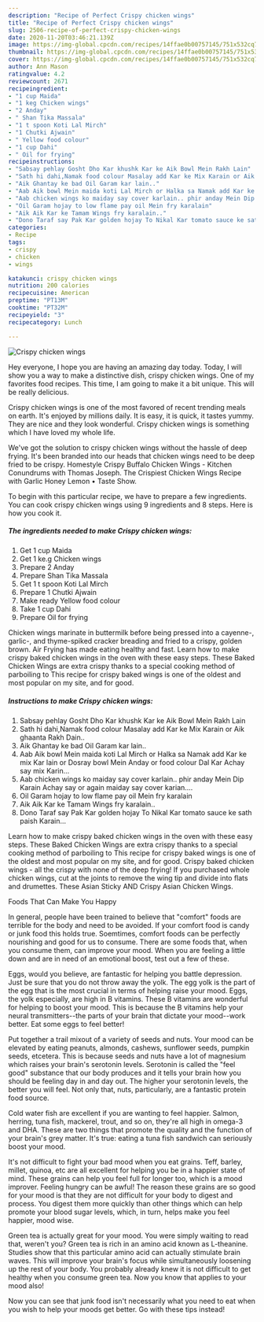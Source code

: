 ```yaml
---
description: "Recipe of Perfect Crispy chicken wings"
title: "Recipe of Perfect Crispy chicken wings"
slug: 2506-recipe-of-perfect-crispy-chicken-wings
date: 2020-11-20T03:46:21.139Z
image: https://img-global.cpcdn.com/recipes/14ffae0b00757145/751x532cq70/crispy-chicken-wings-recipe-main-photo.jpg
thumbnail: https://img-global.cpcdn.com/recipes/14ffae0b00757145/751x532cq70/crispy-chicken-wings-recipe-main-photo.jpg
cover: https://img-global.cpcdn.com/recipes/14ffae0b00757145/751x532cq70/crispy-chicken-wings-recipe-main-photo.jpg
author: Ann Mason
ratingvalue: 4.2
reviewcount: 2671
recipeingredient:
- "1 cup Maida"
- "1 keg Chicken wings"
- "2 Anday"
- " Shan Tika Massala"
- "1 t spoon Koti Lal Mirch"
- "1 Chutki Ajwain"
- " Yellow food colour"
- "1 cup Dahi"
- " Oil for frying"
recipeinstructions:
- "Sabsay pehlay Gosht Dho Kar khushk Kar ke Aik Bowl Mein Rakh Lain"
- "Sath hi dahi,Namak food colour Masalay add Kar ke Mix Karain or Aik ghaanta Rakh Dain.."
- "Aik Ghantay ke bad Oil Garam kar lain.."
- "Aab Aik bowl Mein maida koti Lal Mirch or Halka sa Namak add Kar ke mix Kar lain or Dosray bowl Mein Anday or food colour Dal Kar Achay say mix Karin..."
- "Aab chicken wings ko maiday say cover karlain.. phir anday Mein Dip Karain Achay say or again maiday say cover karian...."
- "Oil Garam hojay to low flame pay oil Mein fry karalain"
- "Aik Aik Kar ke Tamam Wings fry karalain.."
- "Dono Taraf say Pak Kar golden hojay To Nikal Kar tomato sauce ke sath paish Karain..."
categories:
- Recipe
tags:
- crispy
- chicken
- wings

katakunci: crispy chicken wings 
nutrition: 200 calories
recipecuisine: American
preptime: "PT13M"
cooktime: "PT32M"
recipeyield: "3"
recipecategory: Lunch

---
```



![Crispy chicken wings](https://img-global.cpcdn.com/recipes/14ffae0b00757145/751x532cq70/crispy-chicken-wings-recipe-main-photo.jpg)

Hey everyone, I hope you are having an amazing day today. Today, I will show you a way to make a distinctive dish, crispy chicken wings. One of my favorites food recipes. This time, I am going to make it a bit unique. This will be really delicious.

Crispy chicken wings is one of the most favored of recent trending meals on earth. It's enjoyed by millions daily. It is easy, it is quick, it tastes yummy. They are nice and they look wonderful. Crispy chicken wings is something which I have loved my whole life.

We&#39;ve got the solution to crispy chicken wings without the hassle of deep frying. It&#39;s been branded into our heads that chicken wings need to be deep fried to be crispy. Homestyle Crispy Buffalo Chicken Wings - Kitchen Conundrums with Thomas Joseph. The Crispiest Chicken Wings Recipe with Garlic Honey Lemon • Taste Show.


To begin with this particular recipe, we have to prepare a few ingredients. You can cook crispy chicken wings using 9 ingredients and 8 steps. Here is how you cook it.

<!--inarticleads1-->

##### The ingredients needed to make Crispy chicken wings:

1. Get 1 cup Maida
1. Get 1 ke.g Chicken wings
1. Prepare 2 Anday
1. Prepare  Shan Tika Massala
1. Get 1 t spoon Koti Lal Mirch
1. Prepare 1 Chutki Ajwain
1. Make ready  Yellow food colour
1. Take 1 cup Dahi
1. Prepare  Oil for frying


Chicken wings marinate in buttermilk before being pressed into a cayenne-, garlic-, and thyme-spiked cracker breading and fried to a crispy, golden brown. Air Frying has made eating healthy and fast. Learn how to make crispy baked chicken wings in the oven with these easy steps. These Baked Chicken Wings are extra crispy thanks to a special cooking method of parboiling to This recipe for crispy baked wings is one of the oldest and most popular on my site, and for good. 

<!--inarticleads2-->

##### Instructions to make Crispy chicken wings:

1. Sabsay pehlay Gosht Dho Kar khushk Kar ke Aik Bowl Mein Rakh Lain
1. Sath hi dahi,Namak food colour Masalay add Kar ke Mix Karain or Aik ghaanta Rakh Dain..
1. Aik Ghantay ke bad Oil Garam kar lain..
1. Aab Aik bowl Mein maida koti Lal Mirch or Halka sa Namak add Kar ke mix Kar lain or Dosray bowl Mein Anday or food colour Dal Kar Achay say mix Karin...
1. Aab chicken wings ko maiday say cover karlain.. phir anday Mein Dip Karain Achay say or again maiday say cover karian....
1. Oil Garam hojay to low flame pay oil Mein fry karalain
1. Aik Aik Kar ke Tamam Wings fry karalain..
1. Dono Taraf say Pak Kar golden hojay To Nikal Kar tomato sauce ke sath paish Karain...


Learn how to make crispy baked chicken wings in the oven with these easy steps. These Baked Chicken Wings are extra crispy thanks to a special cooking method of parboiling to This recipe for crispy baked wings is one of the oldest and most popular on my site, and for good. Crispy baked chicken wings - all the crispy with none of the deep frying! If you purchased whole chicken wings, cut at the joints to remove the wing tip and divide into flats and drumettes. These Asian Sticky AND Crispy Asian Chicken Wings. 

Foods That Can Make You Happy


In general, people have been trained to believe that "comfort" foods are terrible for the body and need to be avoided. If your comfort food is candy or junk food this holds true. Soemtimes, comfort foods can be perfectly nourishing and good for us to consume. There are some foods that, when you consume them, can improve your mood. When you are feeling a little down and are in need of an emotional boost, test out a few of these.

Eggs, would you believe, are fantastic for helping you battle depression. Just be sure that you do not throw away the yolk. The egg yolk is the part of the egg that is the most crucial in terms of helping raise your mood. Eggs, the yolk especially, are high in B vitamins. These B vitamins are wonderful for helping to boost your mood. This is because the B vitamins help your neural transmitters--the parts of your brain that dictate your mood--work better. Eat some eggs to feel better!

Put together a trail mixout of a variety of seeds and nuts. Your mood can be elevated by eating peanuts, almonds, cashews, sunflower seeds, pumpkin seeds, etcetera. This is because seeds and nuts have a lot of magnesium which raises your brain's serotonin levels. Serotonin is called the "feel good" substance that our body produces and it tells your brain how you should be feeling day in and day out. The higher your serotonin levels, the better you will feel. Not only that, nuts, particularly, are a fantastic protein food source.

Cold water fish are excellent if you are wanting to feel happier. Salmon, herring, tuna fish, mackerel, trout, and so on, they're all high in omega-3 and DHA. These are two things that promote the quality and the function of your brain's grey matter. It's true: eating a tuna fish sandwich can seriously boost your mood. 

It's not difficult to fight your bad mood when you eat grains. Teff, barley, millet, quinoa, etc are all excellent for helping you be in a happier state of mind. These grains can help you feel full for longer too, which is a mood improver. Feeling hungry can be awful! The reason these grains are so good for your mood is that they are not difficult for your body to digest and process. You digest them more quickly than other things which can help promote your blood sugar levels, which, in turn, helps make you feel happier, mood wise.

Green tea is actually great for your mood. You were simply waiting to read that, weren't you? Green tea is rich in an amino acid known as L-theanine. Studies show that this particular amino acid can actually stimulate brain waves. This will improve your brain's focus while simultaneously loosening up the rest of your body. You probably already knew it is not difficult to get healthy when you consume green tea. Now you know that applies to your mood also!

Now you can see that junk food isn't necessarily what you need to eat when you wish to help your moods get better. Go  with  these tips  instead!

